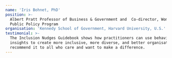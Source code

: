 ```yaml
---
name: 'Iris Bohnet, PhD'
position: >-
  Albert Pratt Professor of Business & Government and  Co-director, Women &
  Public Policy Program
organisation: 'Kennedy School of Government, Harvard University, U.S.'
testimonial: >-
  The Inclusion Nudges Guidebook shows how practitioners can use behavioural
  insights to create more inclusive, more diverse, and better organisations. I
  recommend it to all who care and want to make a difference.
---
```


